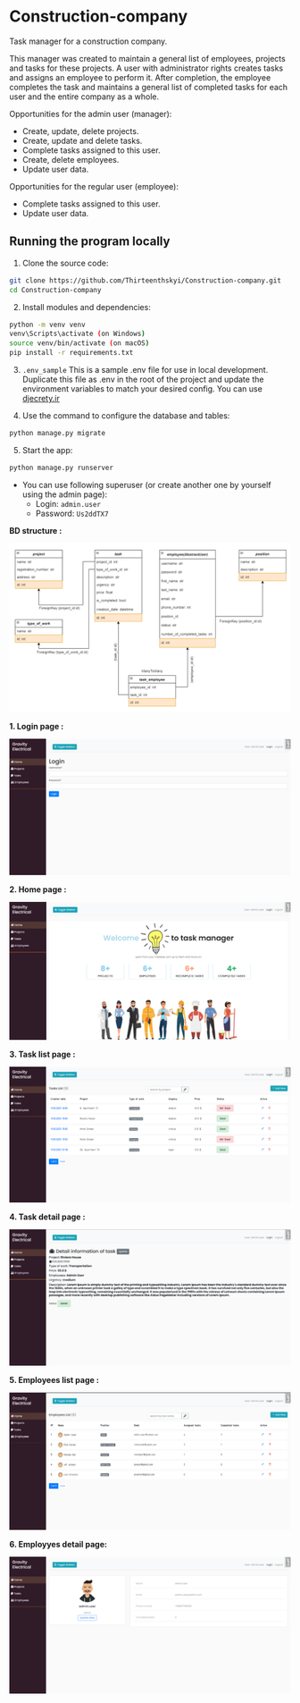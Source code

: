 # Construction-company

Task manager for a construction company.

This manager was created to maintain a general list of employees, projects and tasks for these projects. A user with
administrator rights creates tasks and assigns an employee to perform it. After completion, the employee completes the
task and maintains a general list of completed tasks for each user and the entire company as a whole.

Opportunities for the admin user (manager):

- Create, update, delete projects.
- Create, update and delete tasks.
- Complete tasks assigned to this user.
- Create, delete employees.
- Update user data.

Opportunities for the regular user (employee):

- Complete tasks assigned to this user.
- Update user data.

## Running the program locally

1. Clone the source code:

```bash
git clone https://github.com/Thirteenthskyi/Construction-company.git
cd Сonstruction-company
```

2. Install modules and dependencies:

```bash
python -m venv venv
venv\Scripts\activate (on Windows)
source venv/bin/activate (on macOS)
pip install -r requirements.txt
```

3. `.env_sample` 
This is a sample .env file for use in local development.
Duplicate this file as .env in the root of the project
and update the environment variables to match your
desired config. You can use [djecrety.ir](https://djecrety.ir/)

4. Use the command to configure the database and tables:

```bash
python manage.py migrate
```

5. Start the app:

```bash
python manage.py runserver
```

- You can use following superuser (or create another one by yourself using the admin page):
    - Login: `admin.user`
    - Password: `Us2ddTX7`

**BD structure :**

![BD structure](screens/arch_bd.png)

**1. Login page :**

![Login page](screens/login.png)

**2. Home page :**

![Home page](screens/Home.png)

**3. Task list page :**

![Task list](screens/task_list.png)

**4. Task detail page :**

![Task detail](screens/task_detail.png)

**5. Employees list page :**

![Employees list](screens/employees_list.png)

**6. Employyes detail page:**

![Employee detail](screens/employees_detail.png)